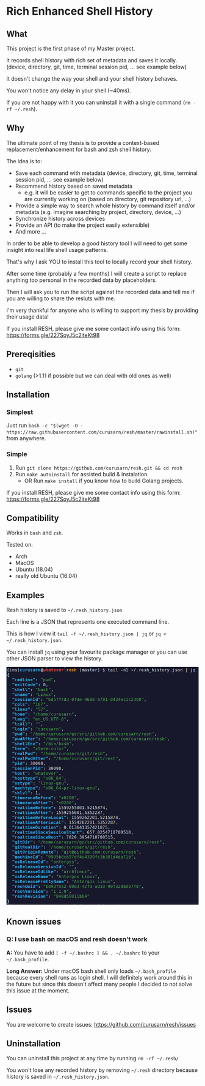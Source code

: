 # Rich Enhanced Shell History

## What

This project is the first phase of my Master project.

It records shell history with rich set of metadata and saves it locally. (device, directory, git, time, terminal session pid, ... see example below)

It doesn't change the way your shell and your shell history behaves.

You won't notice any delay in your shell (~40ms).

If you are not happy with it you can uninstall it with a single command (`rm -rf ~/.resh`).

## Why

The ultimate point of my thesis is to provide a context-based replacement/enhancement for bash and zsh shell history.

The idea is to:
- Save each command with metadata (device, directory, git, time, terminal session pid, ... see example below)
- Recommend history based on saved metadata
  - e.g. it will be easier to get to commands specific to the project you are currently working on (based on directory, git repository url, ...)
- Provide a simple way to search whole history by command itself and/or metadata (e.g. imagine searching by project, directory, device, ...)
- Synchronize history across devices 
- Provide an API (to make the project easily extensible)
- And more ... 

In order to be able to develop a good history tool I will need to get some insight into real life shell usage patterns.

That's why I ask YOU to install this tool to locally record your shell history. 

After some time (probably a few months) I will create a script to replace anything too personal in the recorded data by placeholders. 

Then I will ask you to run the script against the recorded data and tell me if you are willing to share the resluts with me.

I'm very thankful for anyone who is willing to support my thesis by providing their usage data!

If you install RESH, please give me some contact info using this form: https://forms.gle/227SoyJ5c2iteKt98 

## Prereqisities

- `git`
- `golang` (>1.11 if possible but we can deal with old ones as well)

## Installation

### Simplest
Just run `bash -c "$(wget -O - https://raw.githubusercontent.com/curusarn/resh/master/rawinstall.sh)"` from anywhere.

### Simple
1. Run `git clone https://github.com/curusarn/resh.git && cd resh`
2. Run `make autoinstall` for assisted build & instalation.
    - OR Run `make install` if you know how to build Golang projects.

If you install RESH, please give me some contact info using this form: https://forms.gle/227SoyJ5c2iteKt98 

## Compatibility

Works in `bash` and `zsh`.

Tested on:
- Arch
- MacOS
- Ubuntu (18.04)
- really old Ubuntu (16.04)

## Examples

Resh history is saved to `~/.resh_history.json`

Each line is a JSON that represents one executed command line.

This is how I view it `tail -f ~/.resh_history.json | jq` or `jq < ~/.resh_history.json`.  

You can install `jq` using your favourite package manager or you can use other JSON parser to view the history.

![screenshot](img/screen.png)

## Known issues

### Q: I use bash on macOS and resh doesn't work

**A:** You have to add `[ -f ~/.bashrc ] && . ~/.bashrc` to your `~/.bash_profile`.  

**Long Answer:** Under macOS bash shell only loads `~/.bash_profile` because every shell runs as login shell. I will definitely work around this in the future but since this doesn't affect many people I decided to not solve this issue at the moment.

## Issues

You are welcome to create issues: https://github.com/curusarn/resh/issues

## Uninstallation

You can uninstall this project at any time by running `rm -rf ~/.resh/`

You won't lose any recorded history by removing `~/.resh` directory because history is saved in `~/.resh_history.json`.
